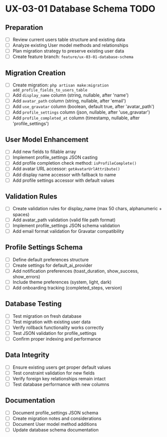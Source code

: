 # UX-03-01 Database Schema TODO

## Preparation
- [ ] Review current users table structure and existing data
- [ ] Analyze existing User model methods and relationships
- [ ] Plan migration strategy to preserve existing user data
- [ ] Create feature branch: `feature/ux-03-01-database-schema`

## Migration Creation
- [ ] Create migration: `php artisan make:migration add_profile_fields_to_users_table`
- [ ] Add `display_name` column (string, nullable, after 'name')
- [ ] Add `avatar_path` column (string, nullable, after 'email')
- [ ] Add `use_gravatar` column (boolean, default true, after 'avatar_path')
- [ ] Add `profile_settings` column (json, nullable, after 'use_gravatar')
- [ ] Add `profile_completed_at` column (timestamp, nullable, after 'profile_settings')

## User Model Enhancement
- [ ] Add new fields to fillable array
- [ ] Implement profile_settings JSON casting
- [ ] Add profile completion check method: `isProfileComplete()`
- [ ] Add avatar URL accessor: `getAvatarUrlAttribute()`
- [ ] Add display name accessor with fallback to name
- [ ] Add profile settings accessor with default values

## Validation Rules
- [ ] Create validation rules for display_name (max 50 chars, alphanumeric + spaces)
- [ ] Add avatar_path validation (valid file path format)
- [ ] Implement profile_settings JSON schema validation
- [ ] Add email format validation for Gravatar compatibility

## Profile Settings Schema
- [ ] Define default preferences structure
- [ ] Create settings for default_ai_provider
- [ ] Add notification preferences (toast_duration, show_success, show_errors)
- [ ] Include theme preferences (system, light, dark)
- [ ] Add onboarding tracking (completed_steps, version)

## Database Testing
- [ ] Test migration on fresh database
- [ ] Test migration with existing user data
- [ ] Verify rollback functionality works correctly
- [ ] Test JSON validation for profile_settings
- [ ] Confirm proper indexing and performance

## Data Integrity
- [ ] Ensure existing users get proper default values
- [ ] Test constraint validation for new fields
- [ ] Verify foreign key relationships remain intact
- [ ] Test database performance with new columns

## Documentation
- [ ] Document profile_settings JSON schema
- [ ] Create migration notes and considerations
- [ ] Document User model method additions
- [ ] Update database schema documentation